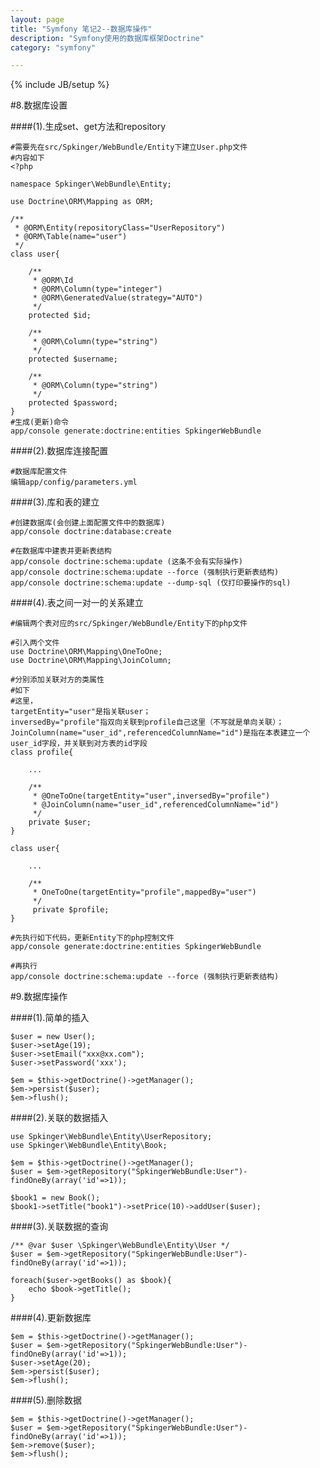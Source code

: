 ```yaml
---
layout: page
title: "Symfony 笔记2--数据库操作"
description: "Symfony使用的数据库框架Doctrine"
category: "symfony"

---
```

{% include JB/setup %}

#8.数据库设置

####(1).生成set、get方法和repository
	
	#需要先在src/Spkinger/WebBundle/Entity下建立User.php文件
	#内容如下
	<?php

	namespace Spkinger\WebBundle\Entity;

	use Doctrine\ORM\Mapping as ORM;

	/**
	 * @ORM\Entity(repositoryClass="UserRepository")
	 * @ORM\Table(name="user")
	 */
	class user{

        /**
         * @ORM\Id
         * @ORM\Column(type="integer")
         * @ORM\GeneratedValue(strategy="AUTO")
         */
        protected $id;

        /**
         * @ORM\Column(type="string")
         */
        protected $username;

        /**
         * @ORM\Column(type="string")
         */
        protected $password;
    }
	#生成(更新)命令
	app/console generate:doctrine:entities SpkingerWebBundle
	
####(2).数据库连接配置

	#数据库配置文件
	编辑app/config/parameters.yml
	
####(3).库和表的建立
	
	#创建数据库(会创建上面配置文件中的数据库)
	app/console doctrine:database:create
	
	#在数据库中建表并更新表结构
	app/console doctrine:schema:update (这条不会有实际操作)
	app/console doctrine:schema:update --force (强制执行更新表结构)
	app/console doctrine:schema:update --dump-sql (仅打印要操作的sql)
	
####(4).表之间一对一的关系建立

	#编辑两个表对应的src/Spkinger/WebBundle/Entity下的php文件
	
	#引入两个文件
	use Doctrine\ORM\Mapping\OneToOne;
	use Doctrine\ORM\Mapping\JoinColumn;
	
	#分别添加关联对方的类属性
	#如下
	#这里，
	targetEntity="user"是指关联user；
	inversedBy="profile"指双向关联到profile自己这里（不写就是单向关联）；
	JoinColumn(name="user_id",referencedColumnName="id")是指在本表建立一个user_id字段，并关联到对方表的id字段
	class profile{
	
		...
	
		/**
		 * @OneToOne(targetEntity="user",inversedBy="profile")
		 * @JoinColumn(name="user_id",referencedColumnName="id")
		 */
		private $user;
	}
	
	class user{
		
		...
		
		/**
		 * OneToOne(targetEntity="profile",mappedBy="user")
		 */
		 private $profile;
	}
	
	#先执行如下代码，更新Entity下的php控制文件
	app/console generate:doctrine:entities SpkingerWebBundle
	
	#再执行
	app/console doctrine:schema:update --force (强制执行更新表结构)
	
#9.数据库操作

####(1).简单的插入

	$user = new User();
	$user->setAge(19);
	$user->setEmail("xxx@xx.com");
	$user->setPassword('xxx');
	
	$em = $this->getDoctrine()->getManager();
	$em->persist($user);
	$em->flush();

####(2).关联的数据插入
	
	use Spkinger\WebBundle\Entity\UserRepository;
	use Spkinger\WebBundle\Entity\Book;

	$em = $this->getDoctrine()->getManager();
	$user = $em->getRepository("SpkingerWebBundle:User")-findOneBy(array('id'=>1));

	$book1 = new Book();
	$book1->setTitle("book1")->setPrice(10)->addUser($user);
	
####(3).关联数据的查询

	/** @var $user \Spkinger\WebBundle\Entity\User */
	$user = $em->getRepository("SpkingerWebBundle:User")-findOneBy(array('id'=>1));

	foreach($user->getBooks() as $book){
		echo $book->getTitle();
	}

####(4).更新数据库

	$em = $this->getDoctrine()->getManager();
	$user = $em->getRepository("SpkingerWebBundle:User")-findOneBy(array('id'=>1));
	$user->setAge(20);
	$em->persist($user);
	$em->flush();

####(5).删除数据

	$em = $this->getDoctrine()->getManager();
	$user = $em->getRepository("SpkingerWebBundle:User")-findOneBy(array('id'=>1));
	$em->remove($user);
	$em->flush();